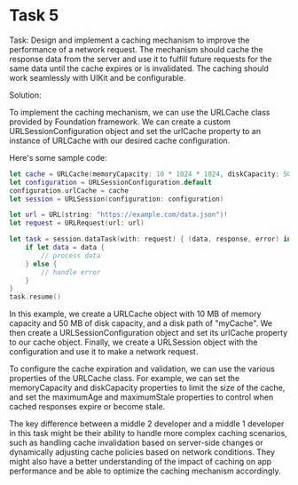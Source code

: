 # Task 5

Task: Design and implement a caching mechanism to improve the performance of a
network request. The mechanism should cache the response data from the server
and use it to fulfill future requests for the same data until the cache expires
or is invalidated. The caching should work seamlessly with UIKit and be
configurable.

Solution:

To implement the caching mechanism, we can use the URLCache class provided by
Foundation framework. We can create a custom URLSessionConfiguration object and
set the urlCache property to an instance of URLCache with our desired cache
configuration.

Here's some sample code:

```swift
let cache = URLCache(memoryCapacity: 10 * 1024 * 1024, diskCapacity: 50 * 1024 * 1024, diskPath: "myCache")
let configuration = URLSessionConfiguration.default
configuration.urlCache = cache
let session = URLSession(configuration: configuration)

let url = URL(string: "https://example.com/data.json")!
let request = URLRequest(url: url)

let task = session.dataTask(with: request) { (data, response, error) in
    if let data = data {
        // process data
    } else {
        // handle error
    }
}
task.resume()
```

In this example, we create a URLCache object with 10 MB of memory capacity and
50 MB of disk capacity, and a disk path of "myCache". We then create a
URLSessionConfiguration object and set its urlCache property to our cache
object. Finally, we create a URLSession object with the configuration and use it
to make a network request.

To configure the cache expiration and validation, we can use the various
properties of the URLCache class. For example, we can set the memoryCapacity and
diskCapacity properties to limit the size of the cache, and set the maximumAge
and maximumStale properties to control when cached responses expire or become
stale.

The key difference between a middle 2 developer and a middle 1 developer in this
task might be their ability to handle more complex caching scenarios, such as
handling cache invalidation based on server-side changes or dynamically
adjusting cache policies based on network conditions. They might also have a
better understanding of the impact of caching on app performance and be able to
optimize the caching mechanism accordingly.
